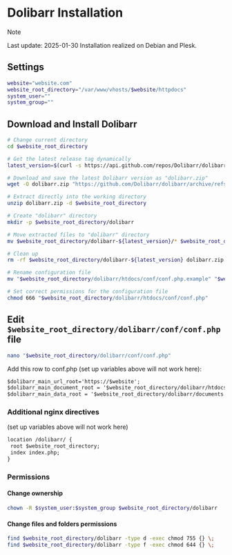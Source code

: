 # Dolibarr Installation

> [!NOTE]
> Last update: 2025-01-30
> Installation realized on Debian and Plesk.

## Settings

```.sh
website="website.com"
website_root_directory="/var/www/vhosts/$website/httpdocs"
system_user=""
system_group=""
```

## Download and Install Dolibarr

```.sh
# Change current directory
cd $website_root_directory

# Get the latest release tag dynamically
latest_version=$(curl -s https://api.github.com/repos/Dolibarr/dolibarr/releases/latest | grep '"tag_name":' | cut -d '"' -f 4)

# Download and save the latest Dolibarr version as "dolibarr.zip"
wget -O dolibarr.zip "https://github.com/Dolibarr/dolibarr/archive/refs/tags/$latest_version.zip"

# Extract directly into the working directory
unzip dolibarr.zip -d $website_root_directory

# Create "dolibarr" directory
mkdir -p $website_root_directory/dolibarr

# Move extracted files to "dolibarr" directory
mv $website_root_directory/dolibarr-${latest_version}/* $website_root_directory/dolibarr/

# Clean up
rm -rf $website_root_directory/dolibarr-${latest_version} dolibarr.zip

# Rename configuration file
mv "$website_root_directory/dolibarr/htdocs/conf/conf.php.example" "$website_root_directory/dolibarr/htdocs/conf/conf.php"

# Set correct permissions for the configuration file
chmod 666 "$website_root_directory/dolibarr/htdocs/conf/conf.php"
```

## Edit `$website_root_directory/dolibarr/conf/conf.php` file

```.sh
nano "$website_root_directory/dolibarr/conf/conf.php"
```

Add this row to conf.php (set up variables above will not work here):

```.txt
$dolibarr_main_url_root='https://$website';
$dolibarr_main_document_root = '$website_root_directory/dolibarr/htdocs';
$dolibarr_main_data_root = '$website_root_directory/dolibarr/documents';
```

### Additional nginx directives

(set up variables above will not work here)

```.txt
location /dolibarr/ {
 root $website_root_directory;
 index index.php;
}
```

### Permissions

#### Change ownership

```.sh
chown -R $system_user:$system_group $website_root_directory/dolibarr
```

#### Change files and folders permissions

```.sh
find $website_root_directory/dolibarr -type d -exec chmod 755 {} \;
find $website_root_directory/dolibarr -type f -exec chmod 644 {} \;
```
